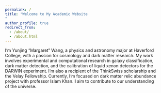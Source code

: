 ```yaml
---
permalink: /
title: "Welcome to My Academic Website
"
author_profile: true
redirect_from: 
  - /about/
  - /about.html
---
```

I’m Yunjing “Margaret” Wang, a physics and astronomy major at Haverford College, with a passion for cosmology and dark matter research. My work involves experimental and computational research in galaxy classification, dark matter detection, and the calibration of liquid xenon detectors for the DARWIN experiment. I’m also a recipient of the ThinkSwiss scholarship and the Velay Fellowship. Currently, I’m focused on dark matter relic abundance project with professor Islam Khan. I aim to contribute to our understanding of the universe.
